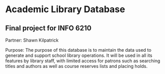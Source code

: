 # Academic Library Database
## Final project for INFO 6210

Partner: Shawn Kilpatrick

Purpose: The purpose of this database is to maintain the data used to generate and support school library operations. It will be used in all its features by library staff, with limited access for patrons such as searching titles and authors as well as course reserves lists and placing holds.

